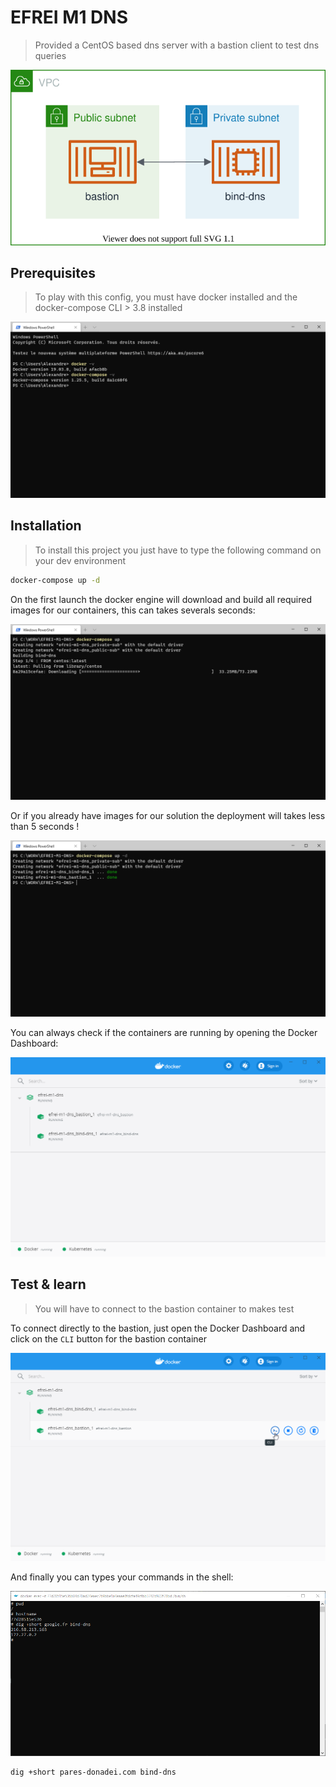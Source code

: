 # EFREI M1 DNS
> Provided a CentOS based dns server with a bastion client to test dns queries

![Overview Diagram](./artefacts/APAR81-PARES-DONADEI-TP4-DNS.drawio.svg)

## Prerequisites
> To play with this config, you must have docker installed and the docker-compose CLI > 3.8 installed

![Docker & docker-compose versions](./artefacts/docker-and-docker-compose-versions.png)

## Installation
> To install this project you just have to type the following command on your dev environment

```bash
docker-compose up -d
```

On the first launch the docker engine will download and build all required images for our containers, this can takes severals seconds:

![First time docker-compose up](./artefacts/docker-compose-up-first-time.png)

Or if you already have images for our solution the deployment will takes less than 5 seconds !

![Second time docker-compose up -d](./artefacts/docker-compose-up-second-time.png)

You can always check if the containers are running by opening the Docker Dashboard:

![Docker dashboard list of containers](./artefacts/docker-dashboard-list-of-containers.png)

## Test & learn
> You will have to connect to the bastion container to makes test

To connect directly to the bastion, just open the Docker Dashboard and click on the `CLI` button for the bastion container

![Docker Dashboard open bastion cli](./artefacts/docker-dashboard-open-bastion-cli.png)

And finally you can types your commands in the shell:

![Bastion CLI - Dig google.fr using the bind-dns server](./artefacts/bastion-cli-dig-google.png)

```
dig +short pares-donadei.com bind-dns
```